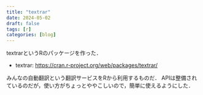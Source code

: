 ```yaml
---
title: "textrar"
date: 2024-05-02
draft: false
tags: [r]
categories: [blog]
---
```


textrarというRのパッケージを作った．

- textrar: https://cran.r-project.org/web/packages/textrar/   

みんなの自動翻訳という翻訳サービスをRから利用するものだ．
APIは整備されているのだが，使い方がちょっとややこしいので，簡単に使えるようにした．
